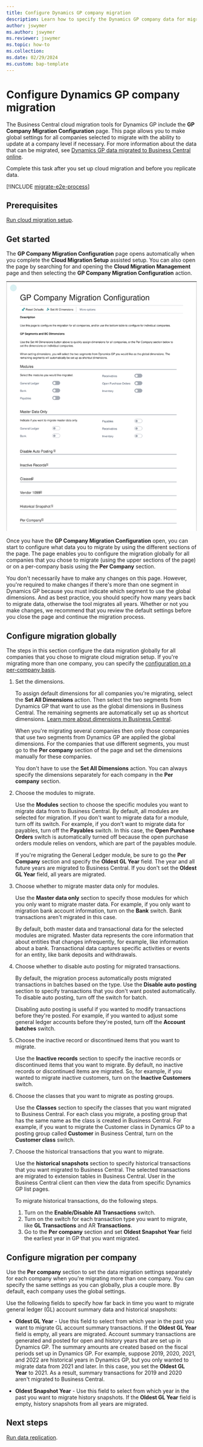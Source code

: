 ```yaml
---
title: Configure Dynamics GP company migration
description: Learn how to specify the Dynamics GP company data for migrating to Business Central on-premises.
author: jswymer
ms.author: jswymer
ms.reviewer: jswymer
ms.topic: how-to 
ms.collection: 
ms.date: 02/29/2024
ms.custom: bap-template
---
```


# Configure Dynamics GP company migration

The Business Central cloud migration tools for Dynamics GP include the **GP Company Migration Configuration** page. This page allows you to make global settings for all companies selected to migrate with the ability to update at a company level if necessary. For more information about the data that can be migrated, see [Dynamics GP data migrated to Business Central online](migrate-dynamics-gp.md).

Complete this task after you set up cloud migration and before you replicate data.

[!INCLUDE [migrate-e2e-process](../developer/includes/migrate-e2e-process-gp.md)]

## Prerequisites

[Run cloud migration setup](migration-setup-gp.md).

## Get started

The **GP Company Migration Configuration** page opens automatically when you complete the **Cloud Migration Setup** assisted setup. You can also open the page by searching for and opening the **Cloud Migration Management** page and then selecting the **GP Company Migration Configuration** action.

![Shows GP company migration configuration page](../developer/media/gp-company-migration-configuration.svg)

Once you have the **GP Company Migration Configuration** open, you can start to configure what data you to migrate by using the different sections of the page. The page enables you to configure the migration globally for all companies that you chose to migrate (using the upper sections of the page) or on a per-company basis using the **Per Company** section.

You don't necessarily have to make any changes on this page. However, you're required to make changes if there's more than one segment in Dynamics GP because you must indicate which segment to use the global dimensions. And as best practice, you should specify how many years back to migrate data, otherwise the tool migrates all years. Whether or not you make changes, we recommend that you review the default settings before you close the page and continue the migration process.

## Configure migration globally

The steps in this section configure the data migration globally for all companies that you chose to migrate cloud migration setup. If you're migrating more than one company, you can specify the [configuration on a per-company basis](#configure-data-migration-per-company).

1. Set the dimensions.

   To assign default dimensions for all companies you're migrating, select the **Set All Dimensions** action. Then select the two segments from Dynamics GP that want to use as the global dimensions in Business Central. The remaining segments are automatically set up as shortcut dimensions. [Learn more about dimensions in Business Central](/dynamics365/business-central/finance-dimensions).

   When you're migrating several companies then only those companies that use two segments from Dynamics GP are applied the global dimensions. For the companies that use different segments, you must go to the **Per company** section of the page and set the dimensions manually for these companies.

   You don't have to use the **Set All Dimensions** action. You can always specify the dimensions separately for each company in the **Per company** section.

1. Choose the modules to migrate.

   Use the **Modules** section to choose the specific modules you want to migrate data from to Business Central. By default, all modules are selected for migration. If you don't want to migrate data for a module, turn off its switch. For example, if you don't want to migrate data for payables, turn off the **Payables** switch. In this case, the **Open Purchase Orders** switch is automatically turned off because the open purchase orders module relies on vendors, which are part of the payables module.

   If you're migrating the General Ledger module, be sure to go the **Per Company** section and specify the **Oldest GL Year** field. The year and all future years are migrated to Business Central. If you don't set the **Oldest GL Year** field, all years are migrated.
1. Choose whether to migrate master data only for modules.

   Use the **Master data only** section to specify those modules for which you only want to migrate master data. For example, if you only want to migration bank account information, turn on the **Bank** switch. Bank transactions aren't migrated in this case.

   By default, both master data and transactional data for the selected modules are migrated. Master data represents the core information that about entities that changes infrequently, for example, like information about a bank. Transactional data captures specific activities or events for an entity, like bank deposits and withdrawals.

1. Choose whether to disable auto posting for migrated transactions.

   By default, the migration process automatically posts migrated transactions in batches based on the type. Use the **Disable auto posting** section to specify transactions that you don't want posted automatically. To disable auto posting, turn off the switch for batch.

   Disabling auto posting is useful if you wanted to modify transactions before they're posted. For example, if you wanted to adjust some general ledger accounts before they're posted, turn off the **Account batches** switch.

1. Choose the inactive record or discontinued items that you want to migrate.

   Use the **Inactive records** section to specify the inactive records or discontinued items that you want to migrate. By default, no inactive records or discontinued items are migrated. So, for example, if you wanted to migrate inactive customers, turn on the **Inactive Customers** switch.

1. Choose the classes that you want to migrate as posting groups.

   Use the **Classes** section to specify the classes that you want migrated to Business Central. For each class you migrate, a posting group that has the same name as the class is created in Business Central. For example, if you want to migrate the Customer class in Dynamics GP to a posting group called **Customer** in Business Central, turn on the **Customer class** switch.

1. Choose the historical transactions that you want to migrate.

   Use the **historical snapshots** section to specify historical transactions that you want migrated to Business Central. The selected transactions are migrated to extension tables in Business Central. User in the Business Central client can then view the data from specific Dynamics GP list pages.

   To migrate historical transactions, do the following steps.
   1. Turn on the **Enable/Disable All Transactions** switch.
   1. Turn on the switch for each transaction type you want to migrate, like **GL Transactions** and AR **Transactions**.
   1. Go to the **Per company** section and set **Oldest Snapshot Year** field the earliest year in GP that you want migrated.

## Configure migration per company

Use the **Per company** section to set the data migration settings separately for each company when you're migrating more than one company. You can specify the same settings as you can globally, plus a couple more. By default, each company uses the global settings.

Use the following fields to specify how far back in time you want to migrate general ledger (GL) account summary data and historical snapshots:

- **Oldest GL Year** - Use this field to select from which year in the past you want to migrate GL account summary transactions. If the **Oldest GL Year** field is empty, all years are migrated. Account summary transactions are generated and posted for open and history years that are set up in Dynamics GP. The summary amounts are created based on the fiscal periods set up in Dynamics GP. For example, suppose 2019, 2020, 2021, and 2022 are historical years in Dynamics GP, but you only wanted to migrate data from 2021 and later. In this case, you set the **Oldest GL Year** to 2021. As a result, summary transactions for 2019 and 2020 aren't migrated to Business Central.

- **Oldest Snapshot Year** - Use this field to select from which year in the past you want to migrate history snapshots. If the **Oldest GL Year** field is empty, history snapshots from all years are migrated.

## Next steps

[Run data replication](migrate-data-replication-run.md).
